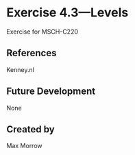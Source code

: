 # Exercise 4.3—Levels

Exercise for MSCH-C220

## References

Kenney.nl


## Future Development

None


## Created by 

Max Morrow
